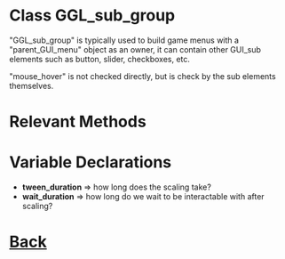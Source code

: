 # Class GGL_sub_group

"GGL_sub_group" is typically used to build game menus with a "parent_GUI_menu" object as an owner, it can contain other GUI_sub elements such as button, slider, checkboxes, etc.

"mouse_hover" is not checked directly, but is check by the sub elements themselves.	

# Relevant Methods

# Variable Declarations

- **tween_duration** => how long does the scaling take?
- **wait_duration**  => how long do we wait to be interactable with after scaling?

# [Back](https://github.com/Ced30/GML-GUI-Library-GGL-Documentation/blob/main/API/Struct%20Classes.md)
